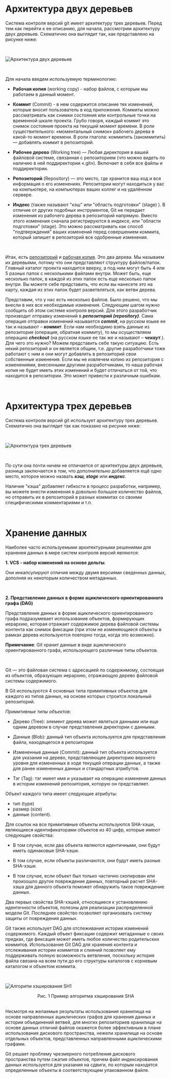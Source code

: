 # Архитектура двух деревьев 

Система контроля версий git имеет архитектуру трех деревьев. Перед тем как перейти к ее описанию, для начала, рассмотрим архитектуру двух деревьев. Схематично она выглядит так, как представлено на рисунке ниже:


<br>

![Архитектура двух деревьев](https://devpractice.ru/wp-content/uploads/2018/02/git-for-beginners-part4-pic1.png, "Архитектура двух деревьев")

<br>

Для начала введем используемую терминологию:

* **Рабочая копия** (working copy) - набор файлов, с которым мы работаем в данный момент.
  
* **Коммит** (Commit) - в нем содержится описание тех изменений, которые вносит пользователь в код приложения. Коммиты можно рассматривать как снимки состояния или контрольные точки на временной шкале проекта. Грубо говоря, каждый коммит это снимок состояния проекта на текущий момент времени. В роли существительного: «моментальный снимок» рабочего дерева в какой-то момент времени. В роли глагола: коммитить (закоммитить) — добавлять коммит в репозиторий.


* **Рабочее дерево** (Working tree) — Любая директория в вашей файловой системе, связанная с репозиторием (что можно видеть по наличию в ней поддиректории «.git»). Включает в себя все файлы и поддиректории.

* **Репозиторий** (Repository) — это место, где хранится ваш код и вся информация о его изменениях. Репозитории могут находиться у вас на компьютере, на компьютерах ваших коллег и на удалённом сервере.

* **Индекс** (также называют "кэш" или "область подготовки" (stage) ). В отличие от других подобных инструментов, Git не передает изменения из рабочего дерева в репозиторий напрямую. Вместо этого изменения сначала регистрируются в индексе, или "области подготовки" (stage). Это можно рассматривать как способ "подтверждения" ваших изменений перед совершением коммита, который запишет в репозиторий все одобренные изменения.
  
<br>  

Итак, есть <u>репозиторий</u> и <u>рабочая копия</u>. Это два дерева. Мы называем их деревьями, потому что они представляют структуру файлов/папок. Главный каталог проекта находится вверху, а под ним могут быть 4 или 5 разных папок с несколькими файлами внутри. Может быть, еще несколько папок, в каждой из этих папок есть еще несколько папок внутри. Вы можете себе представить, что если вы нанесете это на карту, каждая из этих папок будет разветвляться, как ветви дерева.

Представим, что у нас есть несколько файлов. Было решено, что мы внесли в них все необходимые изменения. Следующим шагом нужно сообщить об этом  системе контроля версий. Для этого разработчик производит отправку изменений в ***репозиторий (repository)***. Сама операция отправки изменений называется ***commit***, на русском языке ее так и называют – ***коммит***. Если нам необходимо взять данные из репозитория (операция, обратная коммиту), то мы осуществляем операцию ***checkout*** (на русском языке ее так же и называют – ***чекаут***.). Для чего это нужно? 
Можем представить себе такую ситуацию. Есть некий репозиторий и он является общим, т.е. другие разработчики тоже работают с ним и они могут добавлять в репозиторий свои собственные изменения. Если мы не извлечем копию из репозитория с изменениями, внесенными другими разработчиками, то наша рабочая копия не будет иметь этих изменений и будет отличаться от той, что находится в репозитории. Это может привести к различным ошибкам.

<br>

# Архитектура трех деревьев

Система контроля версий git использует архитектуру трех деревьев. Схематично она выглядит так как показано на рисунке ниже:

<br>

![Архитектура трех деревьев](https://devpractice.ru/wp-content/uploads/2018/02/git-for-beginners-part4-pic2.png, "Архитектура трех деревьев")

<br>

По сути она почти ничем не отличается от архитектуры двух деревьев, разница заключается в том, что дополнительно добавляется ещё одно место, которое можно назвать ***кэш, stage*** или ***индекс***. 

Наличие "кэша" добавляет гибкости в процесс разработки, например, вы можете внести изменения в довольно большое количество файлов, но отправить их в репозиторий в разных коммитах со своими специфическими комментариями и т.п.

<br>

# Хранение данных

Наиболее часто используемыми архитектурными решениями для хранения данных в мире систем контроля версий являются:

**1. VCS - набор изменений на основе дельты**.

Они инкапсулируют отличия между двумя версиями сведенных данных, дополняя их некоторым количеством метаданных. 

<br>

**2. Представление данных в форме ациклического ориентированного графа (DAG)**

Представление данных в форме ациклического ориентированного графа подразумевает использование объектов, формирующих иерархию, которая отражает  содержимое дерева файловой системы контента как снимок фиксации (при этом не изменяющиеся объекты в рамках дерева используются повторно тогда, когда это возможно). 


**Примечание**: Git хранит данные в виде ациклического ориентированного графа, использующего различные типы объектов.

<br>

Git — это файловая система с адресацией по содержимому, состоящая из объектов, образующих иерархию, отражающую дерево файловой системы содержимого. 

В Git используются 4 основных типа примитивных объектов для каждого из типов данных, на основе которых строится локальный репозиторий. 

*Примитивные типы объектов*:

- Дерево (Tree): элемент дерева может являться данными или еще одним деревом в случае представления директории с данными.
  
- Данные (Blob): данный тип объекта используется для представления файла, находящегося в репозитории

- Измененные данные (Commit): данный тип объекта используется для указания на дерево, представляющее директорию верхнего уровня для измененных в ходе текущей операции данных, а также для ранее измененных данных и стандартных атрибутов.
  
- Тэг (Tag): тэг имеет имя и указывает на операцию изменения данных в истории изменений репозитория, которую он представляет.


Объект каждого типа имеет следующие атрибуты:
- тип (type) 
- размер (size)
- данные (content). 


Для ссылок на все примитивные объекты используются SHA-хэши, являющиеся идентификаторами объектов из 40 цифр, которые имеют следующие свойства:

* В том случае, если два объекта являются идентичными, они будут иметь одинаковые SHA-хэши.
 
* В том случае, если объекты различаются, они будут иметь разные SHA-хэши.
  
* В том случае, если объект был только частично скопирован или произошло другое повреждение данных, повторный расчет SHA-хэша для данного объекта поможет обнаружить такое повреждение данных.
  
Два первых свойства SHA-хэшей, относящиеся к установлению идентичности объектов, полезны для реализации распределенной модели Git. Последнее свойство позволяет организовать систему защиты от повреждения данных.

Git также использует DAG для отслеживания истории изменений содержимого. Каждый объект фиксации содержит метаданные о своих предках, где фиксация может иметь любое количество родительских коммитов. Использование Git DAG для хранения контента и отслеживания истории коммитов и слияний позволяет ему поддерживать полную возможность ветвления, поскольку история файла связана на всем пути до его структуры каталогов с корневым каталогом и объектом коммита.

<br>

![Алгоритм хэширования SH1](https://miro.medium.com/max/1400/1*RjWycLnGR_WxzMTXRSLSCA.png)

<div class= "header" text align = "center">Рис. 1 Пример алгоритма хэширования SHА </div>

<br>

Несмотря на желаемые результаты использования хранилища на основе направленных ациклических графов для хранения данных и истории объединений ветвей, для многих репозиториев хранилище на основе данных отличий файлов окажется более эффективным в плане использования дискового пространства, нежели хранилище на основе отдельных объектов, представленных направленными ациклическими графами.

Git решает проблему чрезмерного потребления дискового пространства путем сжатия объектов, причем файл индексирования данных используется для указания на сдвиги, по которым находятся определенные объекты в соответствующем упакованном файле.
